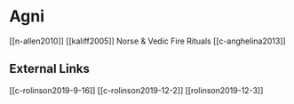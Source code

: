 # Agni


[[n-allen2010]]
[[kaliff2005]] Norse & Vedic Fire Rituals
[[c-anghelina2013]]

## External Links
[[c-rolinson2019-9-16]]
[[c-rolinson2019-12-2]]
[[rolinson2019-12-3]]